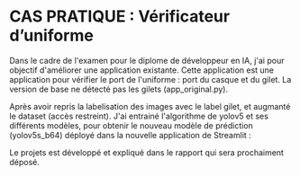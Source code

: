# CAS PRATIQUE : Vérificateur d’uniforme
Dans le cadre de l'examen pour le diplome de développeur en IA, j'ai pour objectif d'améliorer une application existante.
Cette application est une application pour vérifier le port de l'uniforme : port du casque et du gilet.
La version de base ne détecté pas les gilets (app_original.py).

Après avoir repris la labelisation des images avec le label gilet, et augmanté le dataset (accès restreint).
J'ai entrainé l'algorithme de yolov5 et ses différents modèles, pour obtenir le nouveau modèle de prédiction (yolov5s_b64) déployé dans la nouvelle application de Streamlit : 
 
Le projets est développé et expliqué dans le rapport qui sera prochaiment déposé.


